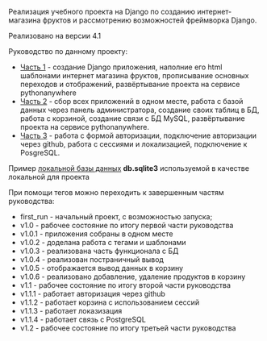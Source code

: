 Реализация учебного проекта на Django по созданию интернет-магазина фруктов и рассмотрению возможностей фреймворка Django.

Реализовано на версии 4.1

Руководство по данному проекту:
* [Часть 1](https://docs.google.com/document/d/16H8Y6gSy3NR-JQiCRcpLis54mPil_I7zzJcec6wdEG8) - создание Django приложения, 
наполние его html шаблонами интернет магазина фруктов, прописывание основных 
переходов и отображений, развёртывание проекта на сервисе pythonanywhere
* [Часть 2](https://docs.google.com/document/d/16RySZCCEvlnoDiiivsqnhr4D58G-Jr4uN_q1lhLxXiY) - сбор всех приложений в одном месте, 
работа с базой данных через панель администратора, создание своих таблиц в БД, работа с корзиной, создание связи с БД MySQL,
развёртывание проекта на сервисе pythonanywhere.
* [Часть 3](https://docs.google.com/document/d/1n3kZpBup0TG9WWb2QtoXF1Gw6tLJU_qxPXgkxbGT5L4) - работа с формой авторизации, 
подключение авторизации через github, работа с сессиями и локализацией, подключение к PosgreSQL.

Пример [локальной базы данных](https://drive.google.com/file/d/1yLDlFa4OQmDrQOS9Tpuy0l7RS8t5skUB/view?usp=sharing) 
**db.sqlite3** используемой в качестве локальной для проекта

При помощи тегов можно переходить к завершенным частям руководства:
* first_run - начальный проект, с возможностью запуска;
* v1.0 - рабочее состояние по итогу первой части руководства
* v1.0.1 - приложения собраны в одном месте
* v1.0.2 - доделана работа с тегами и шаблонами
* v1.0.3 - реализована часть функционала с БД
* v1.0.4 - реализован постраничный вывод
* v1.0.5 - отображается вывод данных в корзину
* v1.0.6 - реализовано добавление, удаление продуктов в корзину
* v1.1 - рабочее состояние по итогу второй части руководства
* v1.1.1 - работает авторизация через github
* v1.1.2 - работает корзина с использованием сессий
* v1.1.3 - работает локазизация
* v1.1.4 - работает связь с PostgreSQL
* v1.2 - рабочее состояние по итогу третьей части руководства

